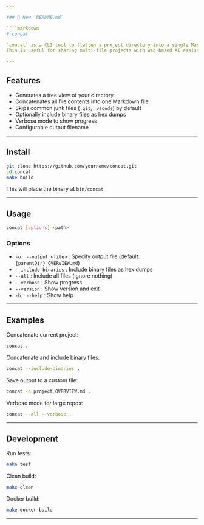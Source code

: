 ```yaml
---

### 📘 New `README.md`

````markdown
# concat

`concat` is a CLI tool to flatten a project directory into a single Markdown file.  
This is useful for sharing multi-file projects with web-based AI assistants like ChatGPT.

---
```


## Features
- Generates a tree view of your directory
- Concatenates all file contents into one Markdown file
- Skips common junk files (`.git`, `.vscode`) by default
- Optionally include binary files as hex dumps
- Verbose mode to show progress
- Configurable output filename

---

## Install
```bash
git clone https://github.com/yourname/concat.git
cd concat
make build
````

This will place the binary at `bin/concat`.

---

## Usage

```bash
concat [options] <path>
```

### Options

* `-o, --output <file>` : Specify output file (default: `{parentDir}_OVERVIEW.md`)
* `--include-binaries` : Include binary files as hex dumps
* `--all`              : Include all files (ignore nothing)
* `--verbose`          : Show progress
* `--version`          : Show version and exit
* `-h, --help`         : Show help

---

## Examples

Concatenate current project:

```bash
concat .
```

Concatenate and include binary files:

```bash
concat --include-binaries .
```

Save output to a custom file:

```bash
concat -o project_OVERVIEW.md .
```

Verbose mode for large repos:

```bash
concat --all --verbose .
```

---

## Development

Run tests:

```bash
make test
```

Clean build:

```bash
make clean
```

Docker build:

```bash
make docker-build
```

---

